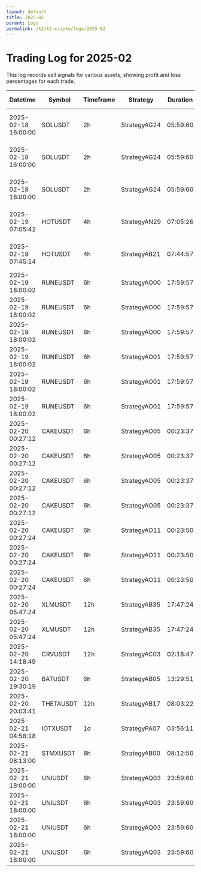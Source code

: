 ```yaml
---
layout: default
title: 2025-02
parent: Logs
permalink: /k2/k2-cripto/logs/2025-02
---
```


# Trading Log for 2025-02
This log records sell signals for various assets, showing profit and loss percentages for each trade.


| Datetime            | Symbol    | Timeframe | Strategy     | Duration | Changes (%)                |
| ------------------- | --------- | --------- | ------------ | -------- | -------------------------- |
| 2025-02-18 16:00:00 | SOLUSDT   | 2h        | StrategyAG24 | 05:59:60 | -2.38 {: .text-red-300 }   |
| 2025-02-18 16:00:00 | SOLUSDT   | 2h        | StrategyAG24 | 05:59:60 | -1.38 {: .text-red-300 }   |
| 2025-02-18 16:00:00 | SOLUSDT   | 2h        | StrategyAG24 | 05:59:60 | -0.38 {: .text-red-300 }   |
| 2025-02-19 07:05:42 | HOTUSDT   | 4h        | StrategyAN29 | 07:05:26 | 2.532 {: .text-green-300 } |
| 2025-02-19 07:45:14 | HOTUSDT   | 4h        | StrategyAB21 | 07:44:57 | 3.052 {: .text-green-300 } |
| 2025-02-19 18:00:02 | RUNEUSDT  | 6h        | StrategyAO00 | 17:59:57 | -2.60       |
| 2025-02-19 18:00:02 | RUNEUSDT  | 6h        | StrategyAO00 | 17:59:57 | -1.60       |
| 2025-02-19 18:00:02 | RUNEUSDT  | 6h        | StrategyAO00 | 17:59:57 | -0.60       |
| 2025-02-19 18:00:02 | RUNEUSDT  | 6h        | StrategyAO01 | 17:59:57 | -2.60       |
| 2025-02-19 18:00:02 | RUNEUSDT  | 6h        | StrategyAO01 | 17:59:57 | -1.60       |
| 2025-02-19 18:00:02 | RUNEUSDT  | 6h        | StrategyAO01 | 17:59:57 | -0.60       |
| 2025-02-20 00:27:12 | CAKEUSDT  | 6h        | StrategyAO05 | 00:23:37 | 2.207       |
| 2025-02-20 00:27:12 | CAKEUSDT  | 6h        | StrategyAO05 | 00:23:37 | 3.207       |
| 2025-02-20 00:27:12 | CAKEUSDT  | 6h        | StrategyAO05 | 00:23:37 | 4.207       |
| 2025-02-20 00:27:12 | CAKEUSDT  | 6h        | StrategyAO05 | 00:23:37 | 5.207       |
| 2025-02-20 00:27:24 | CAKEUSDT  | 6h        | StrategyAO11 | 00:23:50 | 3.232       |
| 2025-02-20 00:27:24 | CAKEUSDT  | 6h        | StrategyAO11 | 00:23:50 | 4.232       |
| 2025-02-20 00:27:24 | CAKEUSDT  | 6h        | StrategyAO11 | 00:23:50 | 5.232       |
| 2025-02-20 05:47:24 | XLMUSDT   | 12h       | StrategyAB35 | 17:47:24 | 2.009       |
| 2025-02-20 05:47:24 | XLMUSDT   | 12h       | StrategyAB35 | 17:47:24 | 3.009       |
| 2025-02-20 14:18:49 | CRVUSDT   | 12h       | StrategyAC03 | 02:18:47 | 2.517       |
| 2025-02-20 19:30:19 | BATUSDT   | 6h        | StrategyAB05 | 13:29:51 | 3.528       |
| 2025-02-20 20:03:41 | THETAUSDT | 12h       | StrategyAB17 | 08:03:22 | 3.507       |
| 2025-02-21 04:58:18 | IOTXUSDT  | 1d        | StrategyPA07 | 03:56:11 | 3.010       |
| 2025-02-21 08:13:00 | STMXUSDT  | 8h        | StrategyAB00 | 08:12:50 | 3.525       |
| 2025-02-21 18:00:00 | UNIUSDT   | 6h        | StrategyAQ03 | 23:59:60 | -4.80       |
| 2025-02-21 18:00:00 | UNIUSDT   | 6h        | StrategyAQ03 | 23:59:60 | -3.80       |
| 2025-02-21 18:00:00 | UNIUSDT   | 6h        | StrategyAQ03 | 23:59:60 | -2.80       |
| 2025-02-21 18:00:00 | UNIUSDT   | 6h        | StrategyAQ03 | 23:59:60 | -1.80       |
